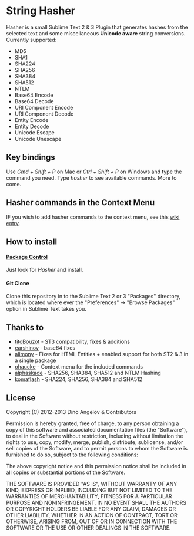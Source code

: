 # String Hasher

Hasher is a small Sublime Text 2 & 3 Plugin that generates hashes from the selected text and some miscellaneous **Unicode aware** string conversions. Currently supported:

* MD5
* SHA1
* SHA224
* SHA256
* SHA384
* SHA512
* NTLM
* Base64 Encode
* Base64 Decode
* URI Component Encode
* URI Component Decode
* Entity Encode
* Entity Decode
* Unicode Escape
* Unicode Unescape

## Key bindings

Use _Cmd + Shift + P_ on Mac or _Ctrl + Shift + P_ on Windows and type the command you need. Type _hasher_ to see available commands. More to come.

## Hasher commands in the Context Menu

IF you wish to add hasher commands to the context menu, see this [wiki entry](https://github.com/dangelov/hasher/wiki/Context-menu-instructions).

## How to install
#### [Package Control](https://github.com/wbond/sublime_package_control)
Just look for _Hasher_ and install.

#### Git Clone
Clone this repository in to the Sublime Text 2 or 3 "Packages" directory, which is located where ever the
"Preferences" -> "Browse Packages" option in Sublime Text takes you.

## Thanks to
- [titoBouzot](https://github.com/titoBouzout) - ST3 compatibility, fixes & additions
- [earshinov](https://github.com/earshinov) - base64 fixes
- [alimony](https://github.com/alimony) - Fixes for HTML Entities + enabled support for both ST2 & 3 in a single package
- [ohaucke](https://github.com/ohaucke) - Context menu for the included commands
- [alphaskade](https://github.com/alphaskade) - SHA256, SHA384, SHA512 and NTLM Hashing
- [komaflash](https://github.com/komaflash) - SHA224, SHA256, SHA384 and SHA512

## License
Copyright (C) 2012-2013 Dino Angelov & Contributors

Permission is hereby granted, free of charge, to any person obtaining a copy of
this software and associated documentation files (the "Software"), to deal in
the Software without restriction, including without limitation the rights to
use, copy, modify, merge, publish, distribute, sublicense, and/or sell copies
of the Software, and to permit persons to whom the Software is furnished to do
so, subject to the following conditions:

The above copyright notice and this permission notice shall be included in all
copies or substantial portions of the Software.

THE SOFTWARE IS PROVIDED "AS IS", WITHOUT WARRANTY OF ANY KIND, EXPRESS OR
IMPLIED, INCLUDING BUT NOT LIMITED TO THE WARRANTIES OF MERCHANTABILITY,
FITNESS FOR A PARTICULAR PURPOSE AND NONINFRINGEMENT. IN NO EVENT SHALL THE
AUTHORS OR COPYRIGHT HOLDERS BE LIABLE FOR ANY CLAIM, DAMAGES OR OTHER
LIABILITY, WHETHER IN AN ACTION OF CONTRACT, TORT OR OTHERWISE, ARISING FROM,
OUT OF OR IN CONNECTION WITH THE SOFTWARE OR THE USE OR OTHER DEALINGS IN THE
SOFTWARE.
